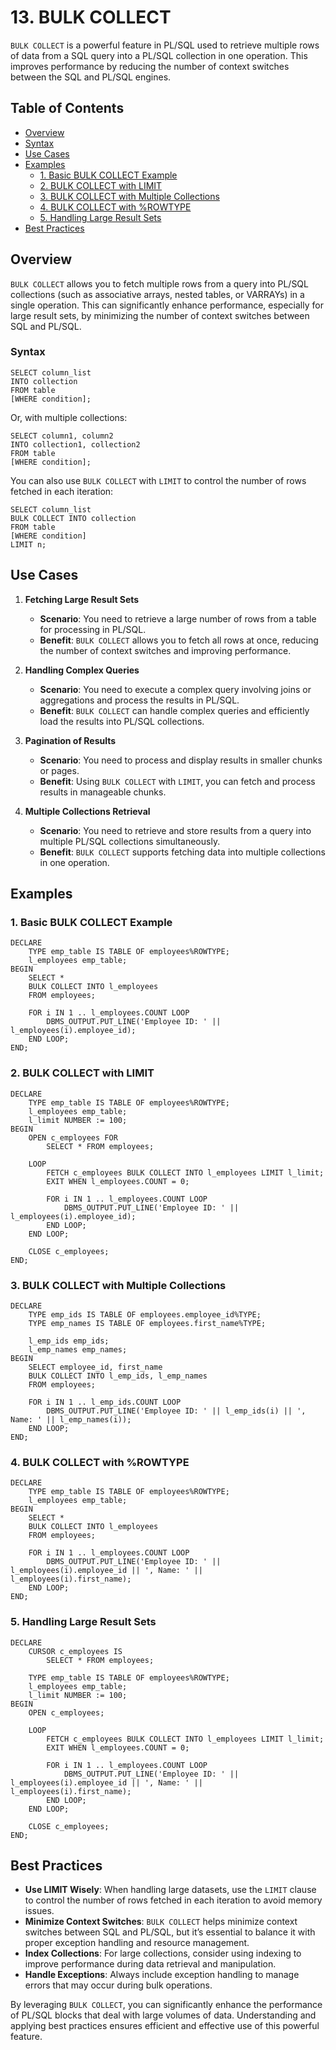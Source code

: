 # 13. BULK COLLECT

`BULK COLLECT` is a powerful feature in PL/SQL used to retrieve multiple rows of data from a SQL query into a PL/SQL collection in one operation. This improves performance by reducing the number of context switches between the SQL and PL/SQL engines.

## Table of Contents

- [Overview](#overview)
- [Syntax](#syntax)
- [Use Cases](#use-cases)
- [Examples](#examples)
  - [1. Basic BULK COLLECT Example](#1-basic-bulk-collect-example)
  - [2. BULK COLLECT with LIMIT](#2-bulk-collect-with-limit)
  - [3. BULK COLLECT with Multiple Collections](#3-bulk-collect-with-multiple-collections)
  - [4. BULK COLLECT with %ROWTYPE](#4-bulk-collect-with-rowtype)
  - [5. Handling Large Result Sets](#5-handling-large-result-sets)
- [Best Practices](#best-practices)

## Overview

`BULK COLLECT` allows you to fetch multiple rows from a query into PL/SQL collections (such as associative arrays, nested tables, or VARRAYs) in a single operation. This can significantly enhance performance, especially for large result sets, by minimizing the number of context switches between SQL and PL/SQL.

### Syntax

```plsql
SELECT column_list
INTO collection
FROM table
[WHERE condition];
```

Or, with multiple collections:

```plsql
SELECT column1, column2
INTO collection1, collection2
FROM table
[WHERE condition];
```

You can also use `BULK COLLECT` with `LIMIT` to control the number of rows fetched in each iteration:

```plsql
SELECT column_list
BULK COLLECT INTO collection
FROM table
[WHERE condition]
LIMIT n;
```

## Use Cases

1. **Fetching Large Result Sets**
   - **Scenario**: You need to retrieve a large number of rows from a table for processing in PL/SQL.
   - **Benefit**: `BULK COLLECT` allows you to fetch all rows at once, reducing the number of context switches and improving performance.

2. **Handling Complex Queries**
   - **Scenario**: You need to execute a complex query involving joins or aggregations and process the results in PL/SQL.
   - **Benefit**: `BULK COLLECT` can handle complex queries and efficiently load the results into PL/SQL collections.

3. **Pagination of Results**
   - **Scenario**: You need to process and display results in smaller chunks or pages.
   - **Benefit**: Using `BULK COLLECT` with `LIMIT`, you can fetch and process results in manageable chunks.

4. **Multiple Collections Retrieval**
   - **Scenario**: You need to retrieve and store results from a query into multiple PL/SQL collections simultaneously.
   - **Benefit**: `BULK COLLECT` supports fetching data into multiple collections in one operation.

## Examples

### 1. Basic BULK COLLECT Example

```plsql
DECLARE
    TYPE emp_table IS TABLE OF employees%ROWTYPE;
    l_employees emp_table;
BEGIN
    SELECT * 
    BULK COLLECT INTO l_employees
    FROM employees;
    
    FOR i IN 1 .. l_employees.COUNT LOOP
        DBMS_OUTPUT.PUT_LINE('Employee ID: ' || l_employees(i).employee_id);
    END LOOP;
END;
```

### 2. BULK COLLECT with LIMIT

```plsql
DECLARE
    TYPE emp_table IS TABLE OF employees%ROWTYPE;
    l_employees emp_table;
    l_limit NUMBER := 100;
BEGIN
    OPEN c_employees FOR
        SELECT * FROM employees;
    
    LOOP
        FETCH c_employees BULK COLLECT INTO l_employees LIMIT l_limit;
        EXIT WHEN l_employees.COUNT = 0;
        
        FOR i IN 1 .. l_employees.COUNT LOOP
            DBMS_OUTPUT.PUT_LINE('Employee ID: ' || l_employees(i).employee_id);
        END LOOP;
    END LOOP;
    
    CLOSE c_employees;
END;
```

### 3. BULK COLLECT with Multiple Collections

```plsql
DECLARE
    TYPE emp_ids IS TABLE OF employees.employee_id%TYPE;
    TYPE emp_names IS TABLE OF employees.first_name%TYPE;
    
    l_emp_ids emp_ids;
    l_emp_names emp_names;
BEGIN
    SELECT employee_id, first_name
    BULK COLLECT INTO l_emp_ids, l_emp_names
    FROM employees;
    
    FOR i IN 1 .. l_emp_ids.COUNT LOOP
        DBMS_OUTPUT.PUT_LINE('Employee ID: ' || l_emp_ids(i) || ', Name: ' || l_emp_names(i));
    END LOOP;
END;
```

### 4. BULK COLLECT with %ROWTYPE

```plsql
DECLARE
    TYPE emp_table IS TABLE OF employees%ROWTYPE;
    l_employees emp_table;
BEGIN
    SELECT * 
    BULK COLLECT INTO l_employees
    FROM employees;
    
    FOR i IN 1 .. l_employees.COUNT LOOP
        DBMS_OUTPUT.PUT_LINE('Employee ID: ' || l_employees(i).employee_id || ', Name: ' || l_employees(i).first_name);
    END LOOP;
END;
```

### 5. Handling Large Result Sets

```plsql
DECLARE
    CURSOR c_employees IS
        SELECT * FROM employees;
        
    TYPE emp_table IS TABLE OF employees%ROWTYPE;
    l_employees emp_table;
    l_limit NUMBER := 100;
BEGIN
    OPEN c_employees;
    
    LOOP
        FETCH c_employees BULK COLLECT INTO l_employees LIMIT l_limit;
        EXIT WHEN l_employees.COUNT = 0;
        
        FOR i IN 1 .. l_employees.COUNT LOOP
            DBMS_OUTPUT.PUT_LINE('Employee ID: ' || l_employees(i).employee_id || ', Name: ' || l_employees(i).first_name);
        END LOOP;
    END LOOP;
    
    CLOSE c_employees;
END;
```

## Best Practices

- **Use LIMIT Wisely**: When handling large datasets, use the `LIMIT` clause to control the number of rows fetched in each iteration to avoid memory issues.
- **Minimize Context Switches**: `BULK COLLECT` helps minimize context switches between SQL and PL/SQL, but it’s essential to balance it with proper exception handling and resource management.
- **Index Collections**: For large collections, consider using indexing to improve performance during data retrieval and manipulation.
- **Handle Exceptions**: Always include exception handling to manage errors that may occur during bulk operations.

By leveraging `BULK COLLECT`, you can significantly enhance the performance of PL/SQL blocks that deal with large volumes of data. Understanding and applying best practices ensures efficient and effective use of this powerful feature.

